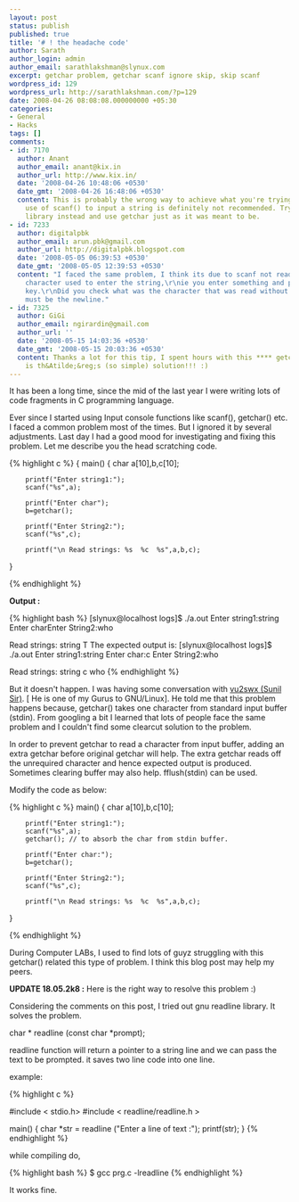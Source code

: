 ```yaml
---
layout: post
status: publish
published: true
title: '# ! the headache code'
author: Sarath
author_login: admin
author_email: sarathlakshman@slynux.com
excerpt: getchar problem, getchar scanf ignore skip, skip scanf
wordpress_id: 129
wordpress_url: http://sarathlakshman.com/?p=129
date: 2008-04-26 08:08:08.000000000 +05:30
categories:
- General
- Hacks
tags: []
comments:
- id: 7170
  author: Anant
  author_email: anant@kix.in
  author_url: http://www.kix.in/
  date: '2008-04-26 10:48:06 +0530'
  date_gmt: '2008-04-26 16:48:06 +0530'
  content: This is probably the wrong way to achieve what you're trying to do. The
    use of scanf() to input a string is definitely not recommended. Try the readline
    library instead and use getchar just as it was meant to be.
- id: 7233
  author: digitalpbk
  author_email: arun.pbk@gmail.com
  author_url: http://digitalpbk.blogspot.com
  date: '2008-05-05 06:39:53 +0530'
  date_gmt: '2008-05-05 12:39:53 +0530'
  content: "I faced the same problem, I think its due to scanf not reading the newline
    character used to enter the string,\r\nie you enter something and press the enter
    key.\r\nDid you check what was the character that was read without the extra getchar?\r\nIt
    must be the newline."
- id: 7325
  author: GiGi
  author_email: ngirardin@gmail.com
  author_url: ''
  date: '2008-05-15 14:03:36 +0530'
  date_gmt: '2008-05-15 20:03:36 +0530'
  content: Thanks a lot for this tip, I spent hours with this **** getchar() and there
    is th&Atilde;&reg;s (so simple) solution!!! :)
---
```

It has been a long time, since the mid of the last year I were writing lots of code fragments in C programming language.

Ever since I started using Input console functions like scanf(), getchar() etc. I faced a common problem most of the times. But I ignored it by several adjustments. Last day I had a good mood for investigating and fixing this problem. Let me describe you the head scratching code.

 
{% highlight c %}
{
main()
{
        char a[10],b,c[10];

        printf("Enter string1:");
        scanf("%s",a);

        printf("Enter char");
        b=getchar();

        printf("Enter String2:");
        scanf("%s",c);

        printf("\n Read strings: %s  %c  %s",a,b,c);
}

{% endhighlight %}

<b>
Output :
</b>

{% highlight bash %}
[slynux@localhost logs]$ ./a.out 
Enter string1:string
Enter charEnter String2:who

 Read strings: string 
T
The expected output is:
[slynux@localhost logs]$ ./a.out 
Enter string1:string
Enter char:c
Enter String2:who

 Read strings: string c who 
 {% endhighlight %}


But it doesn't happen.
I was having some conversation with <a href="http://gnubox.dyndns.org/wordpress/">vu2swx (Sunil Sir)</a>. [ He is one of my Gurus to GNU/Linux]. He told me that this problem happens because, getchar() takes one character from standard input buffer (stdin). From googling a bit I learned that lots of people face the same problem and I couldn't find some clearcut solution to the problem.

In order to prevent getchar to read a character from input buffer, adding an extra getchar before original getchar will help. The extra getchar reads off the unrequired character and hence expected output is produced. Sometimes clearing <stdin> buffer may also help. fflush(stdin) can be used.

Modify the code as below:

{% highlight c %}
main()
{
        char a[10],b,c[10];

        printf("Enter string1:");
        scanf("%s",a);
        getchar(); // to absorb the char from stdin buffer.

        printf("Enter char:");
        b=getchar();

        printf("Enter String2:");
        scanf("%s",c);

        printf("\n Read strings: %s  %c  %s",a,b,c);
}

{% endhighlight %}


During Computer LABs, I used to find lots of guyz struggling with this getchar() related this type of problem. I think this blog post may help my peers.
</stdin>
<strong>


UPDATE 18.05.2k8 :</strong>
Here is the right way to resolve this problem :)

Considering the comments on this post, I tried out gnu readline library. It solves the problem.
 
char *   readline (const char *prompt);

readline function will return a pointer to a string line and we can pass the text to be prompted. it saves two line code into one line.

example:

{% highlight c %}

#include < stdio.h>
#include < readline/readline.h >

main()
{
        char *str = readline ("Enter a line of text :");
        printf(str);
}
{% endhighlight %}


while compiling do,

{% highlight bash %}
$ gcc prg.c -lreadline 
{% endhighlight %}

It works fine.
